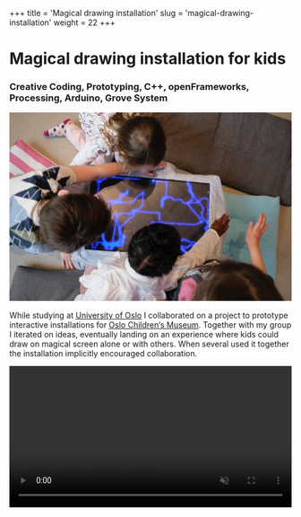 +++
title = 'Magical drawing installation'
slug = 'magical-drawing-installation'
weight = 22
+++

# Magical drawing installation for kids

### Creative Coding, Prototyping, C++, openFrameworks, Processing, Arduino, Grove System

![Kids hovering their hands over the edges of a screen displaying drawings from lines of stardust](thumbnail.jpg)

While studying at [University of Oslo](https://www.uio.no/english/) I collaborated on a project to prototype interactive installations for [Oslo Children‘s Museum](https://oslobarnemuseum.org/en/). Together with my group I iterated on ideas, eventually landing on an experience where kids could draw on magical screen alone or with others. When several used it together the installation implicitly encouraged collaboration.

<video src="video.mp4" autoplay loop muted width=100% height="auto" />

This drawing machine controlled by holding hands over distance sensors by ”pushing” in the pair the direction you want the virtual pen to go. Over several iterations we also dressed it up in a magical aesthetic to appeal to kids sense of wonder. I did the [programming](https://github.com/torb-xyz/IN1060-prototyping) for these prototypes.


